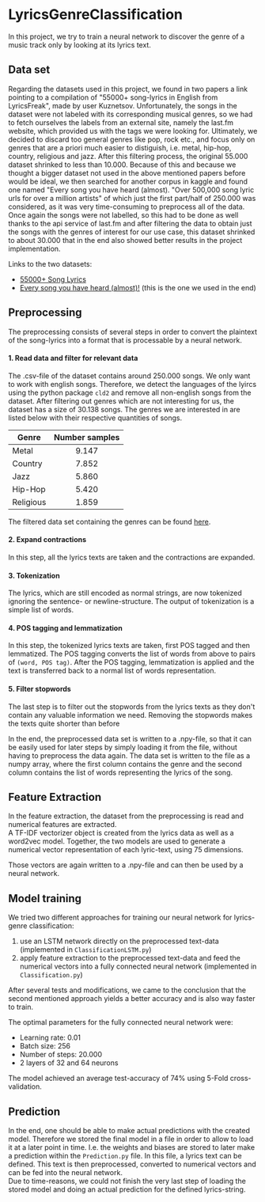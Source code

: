 # LyricsGenreClassification
In this project, we try to train a neural network to discover the genre of a music track only by looking 
at its lyrics text.

## Data set
Regarding the datasets used in this project, we found in two papers a link pointing to a compilation of 
"55000+ song-lyrics in English from LyricsFreak", made by user Kuznetsov. Unfortunately, the songs in the dataset were 
not labeled with its corresponding musical genres, so we had to fetch ourselves the labels from an external site, 
namely the last.fm website, which provided us with the tags we were looking for. 
Ultimately, we decided to discard too general genres like pop, rock etc., and focus only on genres that are a priori 
much easier to distiguish, i.e. metal, hip-hop, country, religious and jazz. After this filtering process, 
the original 55.000 dataset shrinked to less than 10.000. Because of this and because we thought a bigger dataset 
not used in the above mentioned papers before would be ideal, we then searched for another corpus in kaggle and 
found one named "Every song you have heard (almost). "Over 500,000 song lyric urls for over a million artists" of which 
just the first part/half of 250.000 was considered, as it was very time-consuming to preprocess all of the data. 
Once again the songs were not labelled, so this had to be done as well thanks to the api service of last.fm and after 
filtering the data to obtain just the songs with the genres of interest for our use case, this dataset shrinked to 
about 30.000 that in the end also showed better results in the project implementation.<br/>

Links to the two datasets:
- <a href="https://www.kaggle.com/mousehead/songlyrics">55000+ Song Lyrics</a><br/>
- <a href="https://www.kaggle.com/artimous/every-song-you-have-heard-almost">Every song you have heard (almost)!</a> (this is the one we used in the end)


## Preprocessing
The preprocessing consists of several steps in order to convert the plaintext of the song-lyrics into a format that 
is processable by a neural network.

#### 1. Read data and filter for relevant data
The .csv-file of the dataset contains around 250.000 songs. We only 
want to work with english songs. Therefore, we detect the languages of the lyircs using the python package `cld2` and 
remove all non-english songs from the dataset. After filtering out genres which are not interesting for us, 
the dataset has a size of 30.138 songs. The genres we are interested in are listed below with their respective 
quantities of songs.

| Genre             | Number samples |
| ----------------- | :------------: |
| Metal             | 9.147          |
| Country           | 7.852          |
| Jazz              | 5.860          |
| Hip-Hop           | 5.420          |
| Religious         | 1.859          |

The filtered data set containing the genres can be found <a href="https://drive.google.com/open?id=1-m1cfzDWbC4tQiwUm5EjtLVZVrU8XQkW">here</a>.

#### 2. Expand contractions
In this step, all the lyrics texts are taken and the contractions are expanded.

#### 3. Tokenization
The lyrics, which are still encoded as normal strings, are now tokenized ignoring the sentence- or newline-structure. The output of tokenization is a simple list of words.

#### 4. POS tagging and lemmatization
In this step, the tokenized lyrics texts are taken, first POS tagged and then lemmatized. The POS tagging 
converts the list of words from above to pairs of `(word, POS tag)`. After the POS tagging, lemmatization is applied and 
the text is transferred back to a normal list of words representation.

#### 5. Filter stopwords
The last step is to filter out the stopwords from the lyrics texts as they don't contain any valuable 
information we need. Removing the stopwords makes the texts quite shorter than before

In the end, the preprocessed data set is written to a .npy-file, so that it can be easily used for later steps 
by simply loading it from the file, without having to preprocess the data again. The data set is 
written to the file as a numpy array, where the first column contains the genre and the second column contains the 
list of words representing the lyrics of the song.

## Feature Extraction
In the feature extraction, the dataset from the preprocessing is read and numerical features are extracted.<br/>
A TF-IDF vectorizer object is created from the lyrics data as well as a word2vec model. Together, the two models are 
used to generate a numerical vector representation of each lyric-text, using 75 dimensions.

Those vectors are again written to a .npy-file and can then be used by a neural network.

## Model training
We tried two different approaches for training our neural network for lyrics-genre classification:
1. use an LSTM network directly on the preprocessed text-data (implemented in `ClassificationLSTM.py`)
2. apply feature extraction to the preprocessed text-data and feed the numerical vectors into a fully connected 
neural network (implemented in `Classification.py`)

After several tests and modifications, we came to the conclusion that the second mentioned approach yields a better 
accuracy and is also way faster to train.

The optimal parameters for the fully connected neural network were:
- Learning rate: 0.01
- Batch size: 256
- Number of steps: 20.000
- 2 layers of 32 and 64 neurons

The model achieved an average test-accuracy of 74% using 5-Fold cross-validation.

## Prediction
In the end, one should be able to make actual predictions with the created model. Therefore we stored the final model 
in a file in order to allow to load it at a later point in time. I.e. the weights and biases are stored to later make 
a prediction within the `Prediction.py` file. In this file, a lyrics text can be defined. This text is then 
preprocessed, converted to numerical vectors and can be fed into the neural network.<br/>
Due to time-reasons, we could not finish the very last step of loading the stored model and doing an actual prediction 
for the defined lyrics-string.
